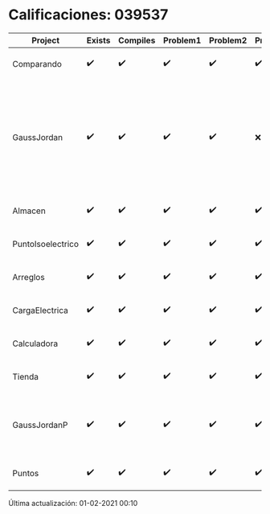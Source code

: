 # Calificaciones: 039537
|Project|Exists|Compiles|Problem1|Problem2|Problem3|Extra|Grade|CommitHash|CommitDate|CheckDate|DueDate|Comments|
|-|-|-|-|-|-|-|-|-|-|-|-|-|
|Comparando|✔️|✔️|✔️|✔️|✔️|✔️|10.0|8d02c6530daad2f8e4d44dea760c2d266318313d|20-01-2021 00:00:00|31-01-2021 23:21:00|28-01-2021 21:00:00|nan|
|GaussJordan|✔️|✔️|✔️|✔️|❌|❌|10.0|9d6dc0ad5b21bbb3e6af324e1c17672b28452298|29-10-2020 14:32:58|29-10-2020 21:39:33|29-10-2020 21:00:00|//No avisa al usuario que el sistema no tiene solución/No intercambia las filas cuando un pivote es cero|
|Almacen|✔️|✔️|✔️|✔️|✔️|✔️|10.0|83c08c038a1f197237528cae76efafcaf743d187|27-11-2020 12:41:58|27-11-2020 21:14:06|04-12-2020 21:00:00|///|
|PuntoIsoelectrico|✔️|✔️|✔️|✔️|✔️|✔️|10.0|14db591fc147e893c7e482c7856cb43a4446516d|27-11-2020 12:50:20|27-11-2020 21:12:42|26-11-2020 21:00:00|///|
|Arreglos|✔️|✔️|✔️|✔️|✔️|✔️|10.0|8760253d9374b91c04075798c585ceab9dff917b|15-10-2020 15:18:16|27-10-2020 22:29:37|22-10-2020 21:00:00|///|
|CargaElectrica|✔️|✔️|✔️|✔️|✔️|✔️|10.0|6686d63dfef30f510f89e5bf3a50177e328b5b87|16-11-2020 13:01:40|16-11-2020 21:19:56|19-11-2020 21:00:00|///|
|Calculadora|✔️|✔️|✔️|✔️|✔️|✔️|10.0|d99465d468b8d2e1d35ec66dc6dc51ca7941df8c|09-10-2020 11:04:00|15-10-2020 21:24:51|15-10-2020 21:00:00|nan|
|Tienda|✔️|✔️|✔️|✔️|✔️|✔️|10.0|3b3a45143faeee04827a9c9ccb35cc3b30b863be|07-12-2020 11:08:23|08-12-2020 21:04:25|11-12-2020 21:00:00|///|
|GaussJordanP|✔️|✔️|✔️|✔️|✔️|❌|10.0|630f199711b0ee61d2f5ab6ed96f9bf50d65afdd|07-01-2021 14:58:03|07-01-2021 21:26:55|14-01-2021 21:00:00|///No intercambia las filas cuando un pivote es cero|
|Puntos|✔️|✔️|✔️|✔️|✔️|✔️|10.0|8d133152707dafbf62622b55211466791e4c9642|03-11-2020 11:22:37|03-11-2020 21:33:06|05-11-2020 21:00:00|///|

Última actualización: 01-02-2021 00:10